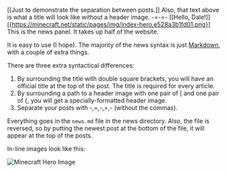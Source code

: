 [[Just to demonstrate the separation between posts.]]
Also, that text above is what a title will look like without a header image.
-=-=-
[[Hello, Dale!]]
[{https://minecraft.net/static/pages/img/index-hero.e528a3b1fd01.png}]
This is the news panel. It takes up half of the website.

It is easy to use (I hope). The majority of the news syntax is just [Markdown](http://commonmark.org/help/), with a couple of extra things.

There are three extra syntactical differences:
1. By surrounding the title with double square brackets, you will have an official title at the top of the post. The title is required for every article.
2. By surrounding a path to a header image with one pair of [ and one pair of {, you will get a specially-formatted header image.
3. Separate your posts with -,=,-,=,- (without the commas).

Everything goes in the `news.md` file in the news directory. Also, the file is reversed, so by putting the newest post at the bottom of the file, it will appear at the top of the posts.

In-line images look like this:

![Minecraft Hero Image](https://minecraft.net/static/pages/img/index-hero.e528a3b1fd01.png)